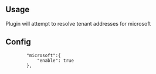 ## Usage
Plugin will attempt to resolve tenant addresses for microsoft

## Config
```
        "microsoft":{
            "enable": true
        },
```